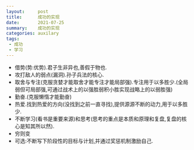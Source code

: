 ```yaml
---
layout:     post
title:      成功的实现
date:       2021-07-25
summary:    成功的实现
categories: auxilary
tags:
 - 成功
 - 学习
---
```


+ 借势(势:优势).君子生非异也,善假于物也.
+ 攻打敌人的弱点(漏洞).孙子兵法的核心.
+ 取舍与专注(克服贪婪才能取舍才能专注才能局部强).专注用于以多胜少.(全局弱但可局部强,可通过战术上的以强胜弱积小胜实现战略上的以弱胜强)
+ 勤奋.(克服懒惰才能勤奋)
+ 热爱.找到热爱的方向(没找到之前一直寻找),提供源源不断的动力,用于以多胜少.
+ 不断学习(看书是重要来源)和思考(思考的重点是本质和原理和复盘,复盘的核心是知其所以然).
+ 穷则变
+ 可选:不断写下阶段性的目标与计划,并通过奖惩机制激励自己.
